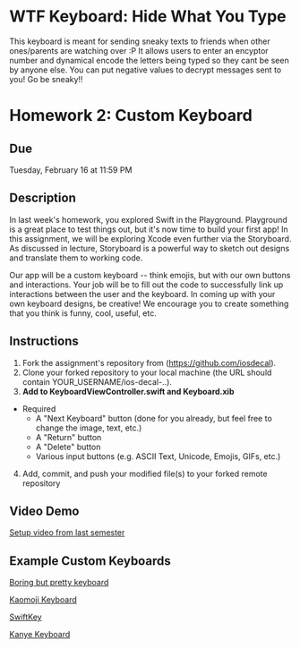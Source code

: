 # WTF Keyboard: Hide What You Type

This keyboard is meant for sending sneaky texts to friends when other ones/parents are watching over :P It allows users to enter an encyptor number and dynamical encode the letters being typed so they cant be seen by anyone else. You can put negative values to decrypt messages sent to you! Go be sneaky!!





# Homework 2: Custom Keyboard

## Due
Tuesday, February 16 at 11:59 PM

## Description
In last week's homework, you explored Swift in the Playground. Playground is a
great place to test things out, but it's now time to build your first app!  In
this assignment, we will be exploring Xcode even further via the Storyboard. As
discussed in lecture, Storyboard is a powerful way to sketch out designs and
translate them to working code. 

Our app will be a custom keyboard -- think emojis, but with our own buttons and
interactions. Your job will be to fill out the code to successfully link up
interactions between the user and the keyboard. In coming up with your own
keyboard designs, be creative! We encourage you to create something that you
think is funny, cool, useful, etc.

## Instructions
1. Fork the assignment's repository from (https://github.com/iosdecal).
2. Clone your forked repository to your local machine (the URL should contain
   YOUR_USERNAME/ios-decal-..).
3. **Add to KeyboardViewController.swift and Keyboard.xib**
  * Required
    * A "Next Keyboard" button (done for you already, but feel free to change
            the image, text, etc.)
    * A "Return" button
    * A "Delete" button
    * Various input buttons (e.g. ASCII Text, Unicode, Emojis, GIFs, etc.)
4. Add, commit, and push your modified file(s) to your forked remote repository

## Video Demo

[Setup video from last semester](https://youtu.be/qY8V69PxP8Q)

## Example Custom Keyboards

[Boring but pretty keyboard](https://cdn0.vox-cdn.com/thumbor/qaDoESKR2hFs2I3mK53TZbj59os=/1000x0/filters:no_upscale%28%29/cdn0.vox-cdn.com/uploads/chorus_asset/file/923634/IMG_0274.0.PNG)

[Kaomoji Keyboard](http://i.imgur.com/MDNB94z.jpg)

[SwiftKey](https://cdn3.vox-cdn.com/thumbor/aunHOJvl8DJWuezzt8Dlls7SyLs=/1000x0/filters:no_upscale%28%29/cdn0.vox-cdn.com/uploads/chorus_asset/file/924270/SwiftKey_screenshot_1.0.jpg)

[Kanye Keyboard](https://raw.githubusercontent.com/SamStone92/kanyekeyboad/master/screenshots/2.png)
